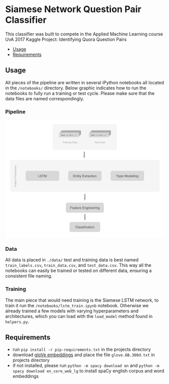 # Siamese Network Question Pair Classifier
This classifier was built to compete in the Applied Machine Learning course UvA 2017 Kaggle Project: Identifying Quora Question Pairs

* [Usage](https://github.com/enzoblindow/aml-kaggle#usage)
* [Requirements](https://github.com/enzoblindow/aml-kaggle#requirements)

## Usage
All pieces of the pipeline are written in several iPython notebooks all located in the `/notebooks/` directory. Below graphic indicates how to run the notebooks to fully run a training or test cycle. Please make sure that the data files are named correspondingly.

### Pipeline
![pipeline](src/pipeline.png)

### Data
All data is placed in `./data/` test and training data is best named `train_labels.csv`, `train_data.csv`, and `test_data.csv`. This way all the notebooks can easily be trained or tested on different data, ensuring a consistent file naming.

### Training
The main piece that would need training is the Siamese LSTM network, to train it run the `/notebooks/lstm_train.ipynb` notebook. Otherwise we already trained a few models with varying hyperparameters and architectures, which you can load with the `load_model` method found in `helpers.py`.


## Requirements
* run `pip install -r pip-requirements.txt` in the projects directory
* download [gloVe embeddings](http://nlp.stanford.edu/data/glove.6B.zip) and place the file `glove.6B.300d.txt` in projects directory
* if not installed, please run `python -m spacy download en` and `python -m spacy download en_core_web_lg` to install spaCy english corpus and word embeddings




